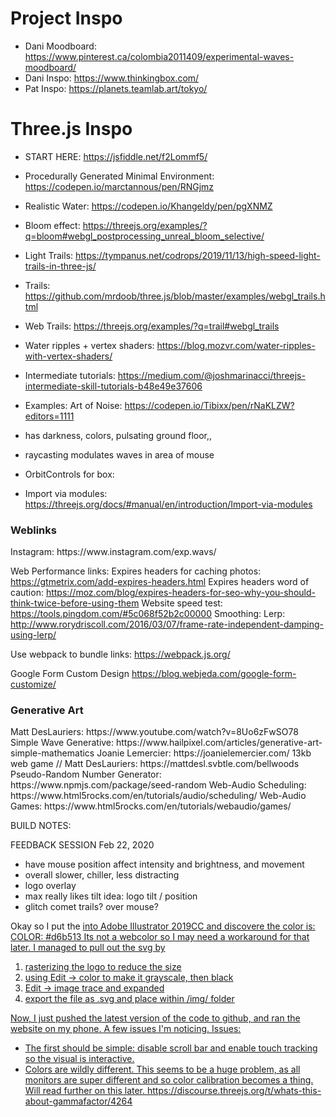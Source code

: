 <h1>Project Inspo</h1>

- Dani Moodboard: https://www.pinterest.ca/colombia2011409/experimental-waves-moodboard/
- Dani Inspo: https://www.thinkingbox.com/
- Pat Inspo: https://planets.teamlab.art/tokyo/

<h1>Three.js Inspo</h1>

- START HERE: https://jsfiddle.net/f2Lommf5/
- Procedurally Generated Minimal Environment: https://codepen.io/marctannous/pen/RNGjmz
- Realistic Water: https://codepen.io/Khangeldy/pen/pgXNMZ
- Bloom effect: https://threejs.org/examples/?q=bloom#webgl_postprocessing_unreal_bloom_selective/
- Light Trails: https://tympanus.net/codrops/2019/11/13/high-speed-light-trails-in-three-js/
- Trails: https://github.com/mrdoob/three.js/blob/master/examples/webgl_trails.html
- Web Trails: https://threejs.org/examples/?q=trail#webgl_trails
- Water ripples + vertex shaders: https://blog.mozvr.com/water-ripples-with-vertex-shaders/
- Intermediate tutorials: https://medium.com/@joshmarinacci/threejs-intermediate-skill-tutorials-b48e49e37606

- Examples:
Art of Noise: https://codepen.io/Tibixx/pen/rNaKLZW?editors=1111
- has darkness, colors, pulsating ground floor,,
- raycasting modulates waves in area of mouse
- OrbitControls for box:
- Import via modules: https://threejs.org/docs/#manual/en/introduction/Import-via-modules

<h3>Weblinks</h3>
Instagram: https://www.instagram.com/exp.wavs/

Web Performance links:
Expires headers for caching photos: https://gtmetrix.com/add-expires-headers.html
Expires headers word of caution: https://moz.com/blog/expires-headers-for-seo-why-you-should-think-twice-before-using-them
Website speed test: https://tools.pingdom.com/#5c068f52b2c00000
Smoothing: Lerp: http://www.rorydriscoll.com/2016/03/07/frame-rate-independent-damping-using-lerp/

Use webpack to bundle links: https://webpack.js.org/

Google Form Custom Design https://blog.webjeda.com/google-form-customize/

<h3>Generative Art</h3>
Matt DesLauriers: https://www.youtube.com/watch?v=8Uo6zFwSO78
Simple Wave Generative: https://www.hailpixel.com/articles/generative-art-simple-mathematics
Joanie Lemercier: https://joanielemercier.com/
13kb web game // Matt DesLauriers: https://mattdesl.svbtle.com/bellwoods
Pseudo-Random Number Generator: https://www.npmjs.com/package/seed-random
Web-Audio Scheduling: https://www.html5rocks.com/en/tutorials/audio/scheduling/
Web-Audio Games: https://www.html5rocks.com/en/tutorials/webaudio/games/







BUILD NOTES:

FEEDBACK SESSION Feb 22, 2020
* have mouse position affect intensity and brightness, and movement
* overall slower, chiller, less distracting
* logo overlay
* max really likes tilt idea: logo tilt / position
* glitch comet trails? over mouse?


Okay so I put the <a href="img/logo.png"> into Adobe Illustrator 2019CC and discovere the color is:
COLOR: #d6b513
Its not a webcolor so I may need a workaround for that later. I managed to pull out the svg by
1. rasterizing the logo to reduce the size
2. using Edit -> color to make it grayscale, then black
3. Edit -> image trace and expanded
4. export the file as .svg and place within /img/ folder

Now, I just pushed the latest version of the code to github, and ran the website on my phone. A few issues I'm noticing.
Issues:
* The first should be simple: disable scroll bar and enable touch tracking so the visual is interactive.
* Colors are wildly different. This seems to be a huge problem, as all monitors are super different and so color calibration becomes a thing. Will read further on this later. https://discourse.threejs.org/t/whats-this-about-gammafactor/4264
